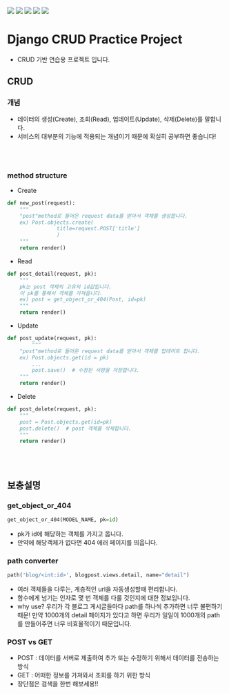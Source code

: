 ![](https://img.shields.io/badge/django-3.2.2-green)
![](https://img.shields.io/badge/HTML-pink)
![](https://img.shields.io/badge/CSS-blue)
![](https://img.shields.io/badge/JS-yellow)
![](https://img.shields.io/badge/Pillow-8.2.0-red)

# Django CRUD Practice Project
- CRUD 기반 연습용 프로젝트 입니다.

## CRUD

### 개념
- 데이터의 생성(Create), 조회(Read), 업데이트(Update), 삭제(Delete)를 말합니다.
- 서비스의 대부분의 기능에 적용되는 개념이기 때문에 확실히 공부하면 좋습니다!
<br/>
<br/>

### method structure

- Create
```python
def new_post(request):
    """
    "post"method로 들어온 request data를 받아서 객체를 생성합니다.
    ex) Post.objects.create(
                title=request.POST['title']
                )
    """
    return render()
```
- Read
```python
def post_detail(request, pk):
    """
    pk는 post 객체의 고유의 id값입니다.
    이 pk를 통해서 객체를 가져옵니다.
    ex) post = get_object_or_404(Post, id=pk)
    """
    return render()
```
- Update
```python
def post_update(request, pk):
        """
    "post"method로 들어온 request data를 받아서 객체를 업데이트 합니다.
    ex) Post.objects.get(id = pk)
        ...
        post.save()  # 수정된 사항을 저장합니다.        
    """
    return render()
```
- Delete
```python
def post_delete(request, pk):
    """
    post = Post.objects.get(id=pk)
    post.delete()  # post 객체를 삭제합니다.
    """
    return render()
```
<br/>
<br/>

## 보충설명
### get_object_or_404
```python
get_object_or_404(MODEL_NAME, pk=id)
```
- pk가 id에 해당하는 객체를 가지고 옵니다.<br>
- 만약에 해당객체가 없다면 404 에러 페이지를 띄웁니다.

### path converter
```python
path('blog/<int:id>', blogpost.views.detail, name="detail")
```
- 여러 객체들을 다루는, 계층적인 url을 자동생성할때 편리합니다.
- 함수에게 넘기는 인자로 몇 번 객체를 다룰 것인지에 대한 정보입니다.
- why use? 우리가 각 블로그 게시글들마다 path를 하나씩 추가하면 너무 불편하기 때문!
만약 1000개의 detail 페이지가 있다고 하면 우리가 일일이 1000개의 path를 만들어주면 너무 비효율적이기 때문입니다.

### POST vs GET
- POST : 데이터를 서버로 제출하여 추가 또는 수정하기 위해서 데이터를 전송하는 방식
- GET : 어떠한 정보를 가져와서 조회를 하기 위한 방식
- 장단점은 검색을 한번 해보세용!!





